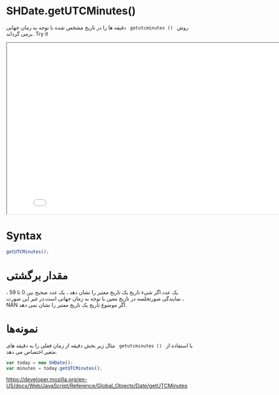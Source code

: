 # SHDate.getUTCMinutes()

روش <code dir = "ltr"> getutcminutes () </code> دقیقه ها را در تاریخ مشخص شده با توجه به زمان جهانی برمی گرداند.
Try it

<iframe style="width: 830px; height: 460px;" src="/SHDateTime-js/examples/live.html?function=getUTCMinutes" title="MDN Web Docs Interactive Example" loading="lazy"></iframe>
<br/>

# Syntax

```js
getUTCMinutes();
```

# مقدار برگشتی

یک عدد.اگر شیء تاریخ یک تاریخ معتبر را نشان دهد ، یک عدد صحیح بین 0 تا 59 ، نمایندگی صورتجلسه در تاریخ معین با توجه به زمان جهانی است.در غیر این صورت ، NAN اگر موضوع تاریخ یک تاریخ معتبر را نشان نمی دهد.
# نمونه‌ها
با استفاده از <code dir = "ltr"> getutcminutes () </code>
مثال زیر بخش دقیقه از زمان فعلی را به دقیقه های متغیر اختصاص می دهد.

```js
var today = new SHDate();
var minutes = today.getUTCMinutes();
```

https://developer.mozilla.org/en-US/docs/Web/JavaScript/Reference/Global_Objects/Date/getUTCMinutes
